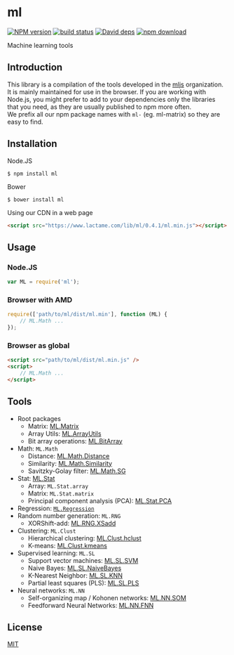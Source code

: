 # ml

  [![NPM version][npm-image]][npm-url]
  [![build status][travis-image]][travis-url]
  [![David deps][david-image]][david-url]
  [![npm download][download-image]][download-url]

Machine learning tools

## Introduction

This library is a compilation of the tools developed in the [mljs](https://github.com/mljs) organization.  
It is mainly maintained for use in the browser. If you are working with Node.js, you might prefer to add
to your dependencies only the libraries that you need, as they are usually published to npm more often.  
We prefix all our npm package names with `ml-` (eg. ml-matrix) so they are easy to find.

## Installation

Node.JS
```
$ npm install ml
```

Bower
```
$ bower install ml
```

Using our CDN in a web page
```html
<script src="https://www.lactame.com/lib/ml/0.4.1/ml.min.js"></script>
```

## Usage

### Node.JS
```js
var ML = require('ml');
```

### Browser with AMD
```js
require(['path/to/ml/dist/ml.min'], function (ML) {
    // ML.Math ...
});
```

### Browser as global
```html
<script src="path/to/ml/dist/ml.min.js" />
<script>
    // ML.Math ...
</script>
```

## Tools

* Root packages
    * Matrix: [ML.Matrix](https://github.com/mljs/matrix)
    * Array Utils: [ML.ArrayUtils](https://github.com/mljs/array-utils)
    * Bit array operations: [ML.BitArray](https://github.com/mljs/bit-array)
* Math: `ML.Math`
    * Distance: [ML.Math.Distance](https://github.com/mljs/distance)
    * Similarity: [ML.Math.Similarity](https://github.com/mljs/distance)
    * Savitzky-Golay filter: [ML.Math.SG](https://github.com/mljs/savitzky-golay)
* Stat: [ML.Stat](https://github.com/mljs/stat)
    * Array: `ML.Stat.array`
    * Matrix: `ML.Stat.matrix`
    * Principal component analysis (PCA): [ML.Stat.PCA](https://github.com/mljs/pca)
* Regression: [`ML.Regression`](https://github.com/mljs/regression)
* Random number generation: `ML.RNG`
    * XORShift-add: [ML.RNG.XSadd](https://github.com/mljs/xsadd)
* Clustering: `ML.Clust`
    * Hierarchical clustering: [ML.Clust.hclust](https://github.com/mljs/hclust)
    * K-means: [ML.Clust.kmeans](https://github.com/mljs/kmeans)
* Supervised learning: `ML.SL`
    * Support vector machines: [ML.SL.SVM](https://github.com/mljs/svm)
    * Naive Bayes: [ML.SL.NaiveBayes](https://github.com/mljs/naive-bayes)
    * K-Nearest Neighbor: [ML.SL.KNN](https://github.com/mljs/knn)
    * Partial least squares (PLS): [ML.SL.PLS](https://github.com/mljs/pls)
* Neural networks: `ML.NN`
    * Self-organizing map / Kohonen networks: [ML.NN.SOM](https://github.com/mljs/som)
    * Feedforward Neural Networks: [ML.NN.FNN](https://github.com/mljs/feedforward-neural-networks)

## License

  [MIT](./LICENSE)

[npm-image]: https://img.shields.io/npm/v/ml.svg?style=flat-square
[npm-url]: https://www.npmjs.com/package/ml
[travis-image]: https://img.shields.io/travis/mljs/ml/master.svg?style=flat-square
[travis-url]: https://travis-ci.org/mljs/ml
[david-image]: https://img.shields.io/david/mljs/ml.svg?style=flat-square
[david-url]: https://david-dm.org/mljs/ml
[download-image]: https://img.shields.io/npm/dm/ml.svg?style=flat-square
[download-url]: https://www.npmjs.com/package/ml
